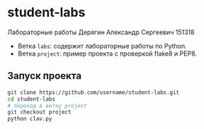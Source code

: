 # student-labs
Лабораторные работы
Дерягин Александр Сергеевич 151318
- Ветка `labs`: содержит лабораторные работы по Python.
- Ветка `project`: пример проекта с проверкой flake8 и PEP8. 
## Запуск проекта
```bash
git clone https://github.com/username/student-labs.git
cd student-labs
# переход в ветку project
git checkout project
python clav.py
